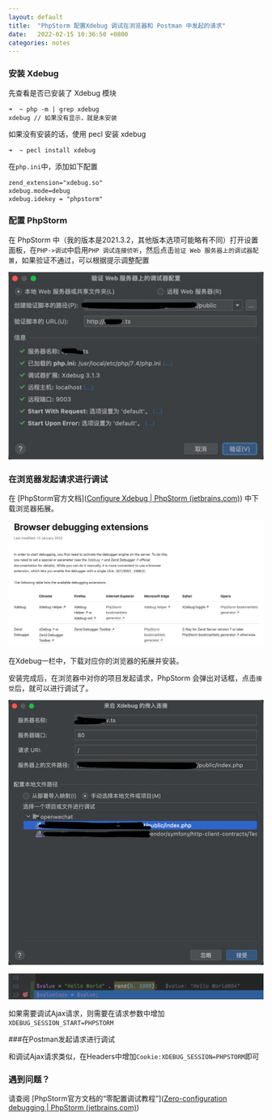 ```yaml
---
layout: default
title:  "PhpStorm 配置Xdebug 调试在浏览器和 Postman 中发起的请求"
date:   2022-02-15 10:36:50 +0800
categories: notes
---
```


### 安装 Xdebug

先查看是否已安装了 Xdebug 模块

```
➜  ~ php -m | grep xdebug
xdebug // 如果没有显示，就是未安装
```

如果没有安装的话，使用 pecl 安装 xdebug

```
➜  ~ pecl install xdebug
```

在`php.ini`中，添加如下配置

```
zend_extension="xdebug.so"
xdebug.mode=debug
xdebug.idekey = "phpstorm"
```

### 配置 PhpStorm

在 PhpStorm 中（我的版本是2021.3.2，其他版本选项可能略有不同）打开设置面板，在`PHP->调试`中启用`PHP 调试连接侦听`，然后点击`验证 Web 服务器上的调试器配置`，如果验证不通过，可以根据提示调整配置  

![Test PhpStorm Xdebug config](/images/2022-02-15/test_phpstorm_xdebug_config.jpg "验证 Web 服务器上的调试器配置")

### 在浏览器发起请求进行调试

在 [PhpStorm官方文档]([Configure Xdebug | PhpStorm (jetbrains.com)](https://www.jetbrains.com/help/phpstorm/2021.3/browser-debugging-extensions.html)) 中下载浏览器拓展。

![Download Xdebug Helper](/images/2022-02-15/xdebug_download.png "下载Xdebug Helper")

在Xdebug一栏中，下载对应你的浏览器的拓展并安装。  

安装完成后，在浏览器中对你的项目发起请求，PhpStorm 会弹出对话框，点击`接受`后，就可以进行调试了。  

![Accept Xdebug](/images/2022-02-15/accept_xdebug.png "接受来自Xdebug的传入连接")

![Breakpoint in PhpStorm](/images/2022-02-15/helloworld.png "在PhpStorm中断点")

如果需要调试Ajax请求，则需要在请求参数中增加`XDEBUG_SESSION_START=PHPSTORM`  

###在Postman发起请求进行调试

和调试Ajax请求类似，在Headers中增加`Cookie:XDEBUG_SESSION=PHPSTORM`即可  

### 遇到问题？

请查阅 [PhpStorm官方文档的“零配置调试教程”]([Zero-configuration debugging | PhpStorm (jetbrains.com)](https://www.jetbrains.com/help/phpstorm/2021.3/zero-configuration-debugging.html?utm_source=product&utm_medium=link&utm_campaign=PS&utm_content=2021.3))

